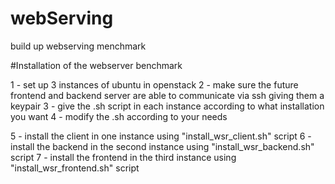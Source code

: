 webServing
==========

build up webserving menchmark

#Installation of the webserver benchmark

1 - set up 3 instances of ubuntu in openstack
2 - make sure the future frontend and backend server are able to communicate via ssh giving them a keypair
3 - give the .sh script in each instance according to what installation you want
4 - modify the .sh according to your needs

5 - install the client in one instance using "install_wsr_client.sh" script
6 - install the backend in the second instance using "install_wsr_backend.sh" script
7 - install the frontend in the third instance using "install_wsr_frontend.sh" script
